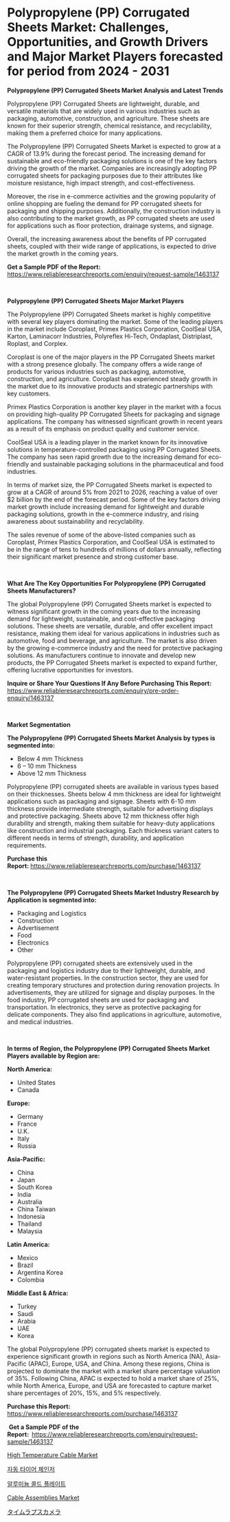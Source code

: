 <p><h1>Polypropylene (PP) Corrugated Sheets Market: Challenges, Opportunities, and Growth Drivers and Major Market Players forecasted for period from 2024 - 2031</h1></p><p><strong>Polypropylene (PP) Corrugated Sheets Market Analysis and Latest Trends</strong></p>
<p><p>Polypropylene (PP) Corrugated Sheets are lightweight, durable, and versatile materials that are widely used in various industries such as packaging, automotive, construction, and agriculture. These sheets are known for their superior strength, chemical resistance, and recyclability, making them a preferred choice for many applications.</p><p>The Polypropylene (PP) Corrugated Sheets Market is expected to grow at a CAGR of 13.9% during the forecast period. The increasing demand for sustainable and eco-friendly packaging solutions is one of the key factors driving the growth of the market. Companies are increasingly adopting PP corrugated sheets for packaging purposes due to their attributes like moisture resistance, high impact strength, and cost-effectiveness.</p><p>Moreover, the rise in e-commerce activities and the growing popularity of online shopping are fueling the demand for PP corrugated sheets for packaging and shipping purposes. Additionally, the construction industry is also contributing to the market growth, as PP corrugated sheets are used for applications such as floor protection, drainage systems, and signage.</p><p>Overall, the increasing awareness about the benefits of PP corrugated sheets, coupled with their wide range of applications, is expected to drive the market growth in the coming years.</p></p>
<p><strong>Get a Sample PDF of the Report:&nbsp;</strong> <a href="https://www.reliableresearchreports.com/enquiry/request-sample/1463137">https://www.reliableresearchreports.com/enquiry/request-sample/1463137</a></p>
<p>&nbsp;</p>
<p><strong>Polypropylene (PP) Corrugated Sheets Major Market Players</strong></p>
<p><p>The Polypropylene (PP) Corrugated Sheets market is highly competitive with several key players dominating the market. Some of the leading players in the market include Coroplast, Primex Plastics Corporation, CoolSeal USA, Karton, Laminacorr Industries, Polyreflex Hi-Tech, Ondaplast, Distriplast, Roplast, and Corplex.</p><p>Coroplast is one of the major players in the PP Corrugated Sheets market with a strong presence globally. The company offers a wide range of products for various industries such as packaging, automotive, construction, and agriculture. Coroplast has experienced steady growth in the market due to its innovative products and strategic partnerships with key customers.</p><p>Primex Plastics Corporation is another key player in the market with a focus on providing high-quality PP Corrugated Sheets for packaging and signage applications. The company has witnessed significant growth in recent years as a result of its emphasis on product quality and customer service.</p><p>CoolSeal USA is a leading player in the market known for its innovative solutions in temperature-controlled packaging using PP Corrugated Sheets. The company has seen rapid growth due to the increasing demand for eco-friendly and sustainable packaging solutions in the pharmaceutical and food industries.</p><p>In terms of market size, the PP Corrugated Sheets market is expected to grow at a CAGR of around 5% from 2021 to 2026, reaching a value of over $2 billion by the end of the forecast period. Some of the key factors driving market growth include increasing demand for lightweight and durable packaging solutions, growth in the e-commerce industry, and rising awareness about sustainability and recyclability.</p><p>The sales revenue of some of the above-listed companies such as Coroplast, Primex Plastics Corporation, and CoolSeal USA is estimated to be in the range of tens to hundreds of millions of dollars annually, reflecting their significant market presence and strong customer base.</p></p>
<p>&nbsp;</p>
<p><strong>What Are The Key Opportunities For Polypropylene (PP) Corrugated Sheets Manufacturers?</strong></p>
<p><p>The global Polypropylene (PP) Corrugated Sheets market is expected to witness significant growth in the coming years due to the increasing demand for lightweight, sustainable, and cost-effective packaging solutions. These sheets are versatile, durable, and offer excellent impact resistance, making them ideal for various applications in industries such as automotive, food and beverage, and agriculture. The market is also driven by the growing e-commerce industry and the need for protective packaging solutions. As manufacturers continue to innovate and develop new products, the PP Corrugated Sheets market is expected to expand further, offering lucrative opportunities for investors.</p></p>
<p><strong>Inquire or Share Your Questions If Any Before Purchasing This Report:</strong> <a href="https://www.reliableresearchreports.com/enquiry/pre-order-enquiry/1463137">https://www.reliableresearchreports.com/enquiry/pre-order-enquiry/1463137</a></p>
<p>&nbsp;</p>
<p><strong>Market Segmentation</strong></p>
<p><strong>The Polypropylene (PP) Corrugated Sheets Market Analysis by types is segmented into:</strong></p>
<p><ul><li>Below 4 mm Thickness</li><li>6 – 10 mm Thickness</li><li>Above 12 mm Thickness</li></ul></p>
<p><p>Polypropylene (PP) corrugated sheets are available in various types based on their thicknesses. Sheets below 4 mm thickness are ideal for lightweight applications such as packaging and signage. Sheets with 6-10 mm thickness provide intermediate strength, suitable for advertising displays and protective packaging. Sheets above 12 mm thickness offer high durability and strength, making them suitable for heavy-duty applications like construction and industrial packaging. Each thickness variant caters to different needs in terms of strength, durability, and application requirements.</p></p>
<p><strong>Purchase this Report:&nbsp;</strong><a href="https://www.reliableresearchreports.com/purchase/1463137">https://www.reliableresearchreports.com/purchase/1463137</a></p>
<p>&nbsp;</p>
<p><strong>The Polypropylene (PP) Corrugated Sheets Market Industry Research by Application is segmented into:</strong></p>
<p><ul><li>Packaging and Logistics</li><li>Construction</li><li>Advertisement</li><li>Food</li><li>Electronics</li><li>Other</li></ul></p>
<p><p>Polypropylene (PP) corrugated sheets are extensively used in the packaging and logistics industry due to their lightweight, durable, and water-resistant properties. In the construction sector, they are used for creating temporary structures and protection during renovation projects. In advertisements, they are utilized for signage and display purposes. In the food industry, PP corrugated sheets are used for packaging and transportation. In electronics, they serve as protective packaging for delicate components. They also find applications in agriculture, automotive, and medical industries.</p></p>
<p>&nbsp;</p>
<p><strong>In terms of Region, the Polypropylene (PP) Corrugated Sheets Market Players available by Region are:</strong></p>
<p>
    <p> <strong> North America: </strong>
        <ul>
            <li>United States</li>
            <li>Canada</li>
        </ul>
        </p> 
    <p> <strong> Europe: </strong>
        <ul>
            <li>Germany</li>
            <li>France</li>
            <li>U.K.</li>
            <li>Italy</li>
            <li>Russia</li>
        </ul>
        </p> 
    <p> <strong> Asia-Pacific: </strong>
        <ul>
            <li>China</li>
            <li>Japan</li>
            <li>South Korea</li>
            <li>India</li>
            <li>Australia</li>
            <li>China Taiwan</li>
            <li>Indonesia</li>
            <li>Thailand</li>
            <li>Malaysia</li>
        </ul>
        </p> 
    <p> <strong> Latin America: </strong>
        <ul>
            <li>Mexico</li>
            <li>Brazil</li>
            <li>Argentina Korea</li>
            <li>Colombia</li>
        </ul>
        </p> 
    <p> <strong> Middle East & Africa: </strong>
        <ul>
            <li>Turkey</li>
            <li>Saudi</li>
            <li>Arabia</li>
            <li>UAE</li>
            <li>Korea</li>
        </ul>
    </p>
    </p>
<p><p>The global Polypropylene (PP) corrugated sheets market is expected to experience significant growth in regions such as North America (NA), Asia-Pacific (APAC), Europe, USA, and China. Among these regions, China is projected to dominate the market with a market share percentage valuation of 35%. Following China, APAC is expected to hold a market share of 25%, while North America, Europe, and USA are forecasted to capture market share percentages of 20%, 15%, and 5% respectively.</p></p>
<p><strong>Purchase this Report: </strong><a href="https://www.reliableresearchreports.com/purchase/1463137">https://www.reliableresearchreports.com/purchase/1463137</a></p>
<p>&nbsp;<strong>Get a Sample PDF of the Report:&nbsp;&nbsp;</strong><a href="https://www.reliableresearchreports.com/enquiry/request-sample/1463137">https://www.reliableresearchreports.com/enquiry/request-sample/1463137</a></p>
<p><strong></strong></p>
<p><p><a href="https://issuu.com/reportprime-2/docs/high-temperature-cable-market-size-2030.pptx">High Temperature Cable Market</a></p><p><a href="https://github.com/bunxhcci35271755/Market-Research-Report-List-1/blob/main/5191381748.md">자동 타이어 체인저</a></p><p><a href="https://medium.com/@percymckty3ytenzie89676/%EC%95%8C%EB%A3%A8%EB%AF%B8%EB%8A%84-%EC%BD%9C%EB%93%9C-%ED%94%8C%EB%A0%88%EC%9D%B4%ED%8A%B8-%EC%8B%9C%EC%9E%A5-%EC%A0%90%EC%9C%A0%EC%9C%A8-%EB%B3%80%ED%99%94-%EB%B0%8F-%EC%8B%9C%EC%9E%A5-%EC%84%B1%EC%9E%A5-%ED%8A%B8%EB%A0%8C%EB%93%9C-2024-2031-a6ea5ffde2f8">알루미늄 콜드 플레이트</a></p><p><a href="https://issuu.com/reportprime-2/docs/cable-assemblies-market-size-2030.pptx">Cable Assemblies Market</a></p><p><a href="https://medium.com/@rylanaufman56456/%E3%82%BF%E3%82%A4%E3%83%A0%E3%83%A9%E3%83%97%E3%82%B9%E3%82%AB%E3%83%A1%E3%83%A9%E3%81%AE%E5%B8%82%E5%A0%B4%E8%AA%BF%E6%9F%BB%E3%83%AC%E3%83%9D%E3%83%BC%E3%83%88-%E3%81%9D%E3%81%AE%E6%AD%B4%E5%8F%B2%E3%81%A82031%E5%B9%B4%E3%81%8B%E3%82%892031%E5%B9%B4%E3%81%BE%E3%81%A7%E3%81%AE%E4%BA%88%E6%B8%AC-f37af0885068">タイムラプスカメラ</a></p></p>